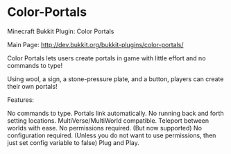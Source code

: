 Color-Portals
=============

Minecraft Bukkit Plugin: Color Portals

Main Page: http://dev.bukkit.org/bukkit-plugins/color-portals/


Color Portals lets users create portals in game with little effort and no commands to type!

Using wool, a sign, a stone-pressure plate, and a button, players can create their own portals!

Features:

No commands to type.
Portals link automatically. No running back and forth setting locations.
MultiVerse/MultiWorld compatible. Teleport between worlds with ease.
No permissions required. (But now supported)
No configuration required. (Unless you do not want to use permissions, then just set config variable to false)
Plug and Play.
